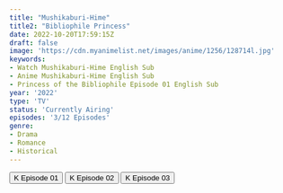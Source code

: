 ```yaml
---
title: "Mushikaburi-Hime"
title2: "Bibliophile Princess"
date: 2022-10-20T17:59:15Z
draft: false
image: 'https://cdn.myanimelist.net/images/anime/1256/128714l.jpg'
keywords:
- Watch Mushikaburi-Hime English Sub
- Anime Mushikaburi-Hime English Sub
- Princess of the Bibliophile Episode 01 English Sub
year: '2022'
type: 'TV'
status: 'Currently Airing'
episodes: '3/12 Episodes'
genre:
- Drama
- Romance
- Historical
---
```


<div class="d-g gg-5 gtc-r ai-c">
<button onclick="window.open('?kwf=MushikaburiHime/Mushikaburi Hime - 01','_blank')">K Episode 01</button>
<button onclick="window.open('?kwf=MushikaburiHime/Mushikaburi Hime - 02','_blank')">K Episode 02</button>
<button onclick="window.open('?kwf=MushikaburiHime/Mushikaburi Hime - 03','_blank')">K Episode 03</button>
</div>